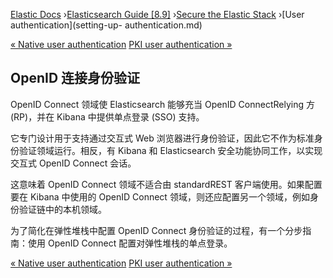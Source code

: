 

[Elastic Docs](/guide/) ›[Elasticsearch Guide [8.9]](index.md) ›[Secure the
Elastic Stack](secure-cluster.md) ›[User authentication](setting-up-
authentication.md)

[« Native user authentication](native-realm.md) [PKI user authentication
»](pki-realm.md)

## OpenID 连接身份验证

OpenID Connect 领域使 Elasticsearch 能够充当 OpenID ConnectRelying 方 (RP)，并在 Kibana 中提供单点登录 (SSO) 支持。

它专门设计用于支持通过交互式 Web 浏览器进行身份验证，因此它不作为标准身份验证领域运行。相反，有 Kibana 和 Elasticsearch 安全功能协同工作，以实现交互式 OpenID Connect 会话。

这意味着 OpenID Connect 领域不适合由 standardREST 客户端使用。如果配置要在 Kibana 中使用的 OpenID Connect 领域，则还应配置另一个领域，例如身份验证链中的本机领域。

为了简化在弹性堆栈中配置 OpenID Connect 身份验证的过程，有一个分步指南：使用 OpenID Connect 配置对弹性堆栈的单点登录。

[« Native user authentication](native-realm.md) [PKI user authentication
»](pki-realm.md)
